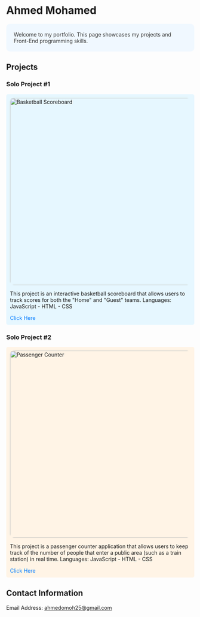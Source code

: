 # Ahmed Mohamed

<div style="background-color: #f0f8ff; color: #333; padding: 20px; border-radius: 10px;">
  Welcome to my portfolio. This page showcases my projects and Front-End programming skills.
</div>

## Projects

### Solo Project #1
<div style="background-color: #e6f7ff; padding: 10px; border-radius: 5px;">
  <img src="https://cdn.discordapp.com/attachments/1186408876191522959/1343012903284113501/image.png?ex=67bbb9bc&is=67ba683c&hm=3a4b9ecc81a12217494f59ce39e690e2bb3c18ac3d0662a9427eb9e69ef02178&" alt="Basketball Scoreboard" width="500" style="border-radius: 10px;">
  <p>
    This project is an interactive basketball scoreboard that allows users to track scores for both the "Home" and "Guest" teams.
    Languages: JavaScript - HTML - CSS
  </p>
  <a href="https://sprightly-monstera-ddb031.netlify.app" style="color: #007bff; text-decoration: none;">Click Here</a>
</div>

### Solo Project #2
<div style="background-color: #fff4e6; padding: 10px; border-radius: 5px;">
  <img src="https://media.discordapp.net/attachments/1186408876191522959/1343013210521079878/image.png?ex=67bbba05&is=67ba6885&hm=d519114f00f42aa7d32522de9fd9ee3484ed01cb6ed52981891b7d4f1969d413&=&format=webp&quality=lossless" alt="Passenger Counter" width="500" style="border-radius: 10px;">
  <p>
    This project is a passenger counter application that allows users to keep track of the number of people that enter a public area (such as a train station) in real time.
    Languages: JavaScript - HTML - CSS
  </p>
  <a href="https://benevolent-arithmetic-02ecbb.netlify.app" style="color: #007bff; text-decoration: none;">Click Here</a>
</div>

## Contact Information

Email Address:
ahmedomoh25@gmail.com
